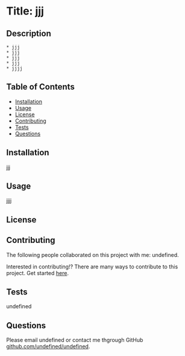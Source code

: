
  # Title: jjj 
      
  ## Description 

    * jjj
    * jjj
    * jjj
    * jjj
    * jjjj
    
  ## Table of Contents
  - [Installation](#installation)
  - [Usage](#usage)
  - [License](#license)
  - [Contributing](#contributing)
  - [Tests](#tests)
  - [Questions](#questions)

  ## Installation

  jjj
    
  ## Usage

  jjjj
    
  ## License
    
  ## Contributing 

  The following people collaborated on this project with me: undefined. 

  Interested in contributing!? There are many ways to contribute to this project. Get started [here](github.com/undefined/undefined).

  ## Tests 

  undefined
    
  ## Questions

  Please email undefined or contact me thgrough GitHub [github.com/undefined/undefined](github.com/undefined/undefined).
  